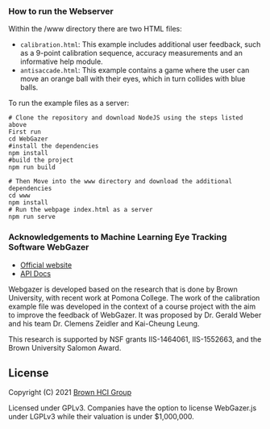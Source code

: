### How to run the Webserver

Within the /www directory there are two HTML files:

  * `calibration.html`: This example includes additional user feedback, such as a 9-point calibration sequence, accuracy measurements and an informative help module.
  * `antisaccade.html`: This example contains a game where the user can move an orange ball with their eyes, which in turn collides with blue balls.

To run the example files as a server:

	# Clone the repository and download NodeJS using the steps listed above
	First run
	cd WebGazer
	#install the dependencies
	npm install
	#build the project
	npm run build
	
	# Then Move into the www directory and download the additional dependencies
	cd www
	npm install
	# Run the webpage index.html as a server
	npm run serve

### Acknowledgements to Machine Learning Eye Tracking Software WebGazer

* [Official website](https://webgazer.cs.brown.edu)
* [API Docs](https://github.com/brownhci/WebGazer/wiki/Top-Level-API)

Webgazer is developed based on the research that is done by Brown University, with recent work at Pomona College. The work of the calibration example file was developed in the context of a course project with the aim to improve the feedback of WebGazer. It was proposed by Dr. Gerald Weber and his team Dr. Clemens Zeidler and Kai-Cheung Leung.

This research is supported by NSF grants IIS-1464061, IIS-1552663, and the Brown University Salomon Award.

## License

Copyright (C) 2021 [Brown HCI Group](http://hci.cs.brown.edu)

Licensed under GPLv3. Companies have the option to license WebGazer.js under LGPLv3 while their valuation is under $1,000,000.
